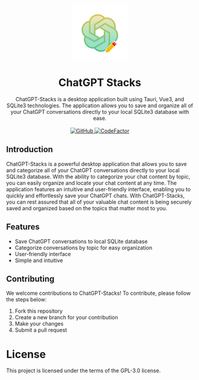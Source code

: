 <p align="center">
  <img width="150px" src="./public/icon_256X256@2x.png" alt="ChatGPT-Stacks"><br/>
  <h1 align="center">ChatGPT Stacks</h1>
</p>

<p align="center">
  ChatGPT-Stacks is a desktop application built using Tauri, Vue3, and SQLite3 technologies. The application allows you to save and organize all of your ChatGPT conversations directly to your local SQLite3 database with ease.
  <br/>
  <br/>
  <a href="https://github.com/zhouyangtingwen/chatgpt-stacks/blob/master/LICENSE">
    <img alt="GitHub" src="https://img.shields.io/github/license/zhouyangtingwen/chatgpt-stacks"/>
  </a>
  <a href="https://github.com/zhouyangtingwen/chatgpt-stacks/issues">
    <img src="https://img.shields.io/badge/contributions-welcome-brightgreen.svg?style=flat" alt="CodeFactor" />
  </a>
</p>

## Introduction

ChatGPT-Stacks is a powerful desktop application that allows you to save and categorize all of your ChatGPT conversations directly to your local SQLite3 database. With the ability to categorize your chat content by topic, you can easily organize and locate your chat content at any time. The application features an intuitive and user-friendly interface, enabling you to quickly and effortlessly save your ChatGPT chats. With ChatGPT-Stacks, you can rest assured that all of your valuable chat content is being securely saved and organized based on the topics that matter most to you.

## Features
- Save ChatGPT conversations to local SQLite database
- Categorize conversations by topic for easy organization
- User-friendly interface
- Simple and intuitive

## Contributing
We welcome contributions to ChatGPT-Stacks! To contribute, please follow the steps below:

1. Fork this repository
1. Create a new branch for your contribution
1. Make your changes
1. Submit a pull request

# License
This project is licensed under the terms of the GPL-3.0 license.

